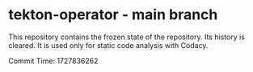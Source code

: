 # tekton-operator - main branch

This repository contains the frozen state of the repository.
Its history is cleared. It is used only for static code
analysis with Codacy.

Commit Time: 1727836262